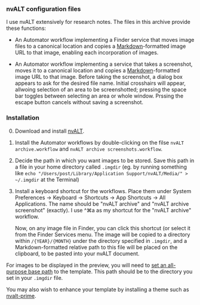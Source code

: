 ### nvALT configuration files

I use nvALT extensively for research notes.  The files in this archive
provide these functions:

- An Automator workflow implementing a Finder service that moves
  image files to a canonical location and copies a
  [Markdown](http://daringfireball.net/projects/markdown/)-formatted
  image URL to that image, enabling each incorporation of images.

- An Automator workflow implementing a service that takes a screenshot, moves it to a canonical location and copies a [Markdown](http://daringfireball.net/projects/markdown/)-formatted image URL to that image. Before taking the screenshot, a dialog box appears to ask for the desired file name. 
Initial crosshairs will appear, allwoing selection of an area to be screenshotted; pressing the space bar toggles between selecting an area or whole window. Prssing the escape button cancels without saving a screenshot.

### Installation

0. Download and install [nvALT](http://brettterpstra.com/projects/nvalt/).

1. Install the Automator workflows by double-clicking on the filse
`nvALT archive.workflow` and `nvALT archive screenshots.workflow`. 

2. Decide the path in which you want images to be stored. Save this path in a file in your home directory called `.imgdir` (eg. by running something like `echo "/Users/post/Library/Application Support/nvALT/Media/" > ~/.imgdir` at the Terminal)

2. Install a keyboard shortcut for the workflows. Place them under System Preferences →
Keyboard → Shortcuts → App Shortcuts → All Applications. The name
should be "nvALT archive" and "nvALT archive screenshot" (exactly). I use ^⌘a as my shortcut for the "nvALT archive" workflow.

   Now, on any image file in Finder, you can click this shortcut (or
   select it from the Finder Services menu. The image will be copied
   to a directory within `/{YEAR}/{MONTH}` under the directory specified in `.imgdir`, and a Markdown-formatted relative path to this
   file will be placed on the clipboard, to be pasted into your nvALT document.

For images to be displayed in the preview, you will need to [set an all-purpose base path](http://brettterpstra.com/2012/09/27/quick-tip-images-in-nvalt/) to the template. This path should be to the directory you set in your `.imgdir` file.

You may also wish to enhance your template by installing a theme such as [nvalt-prime](https://github.com/bwiggs/nvalt-prime).

